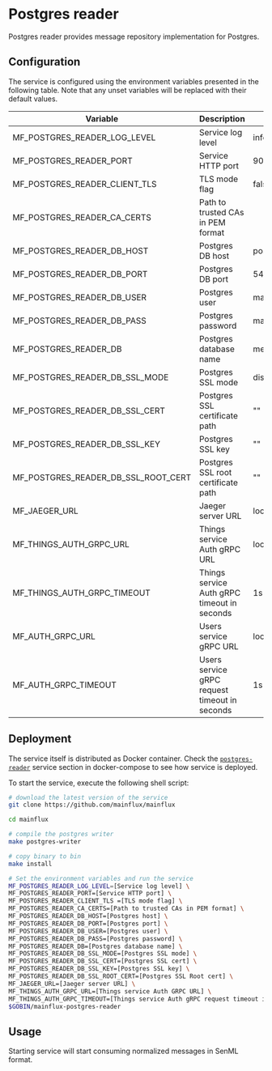 # Postgres reader

Postgres reader provides message repository implementation for Postgres.

## Configuration

The service is configured using the environment variables presented in the
following table. Note that any unset variables will be replaced with their
default values.

| Variable                            | Description                                   | Default        |
|-------------------------------------|-----------------------------------------------|----------------|
| MF_POSTGRES_READER_LOG_LEVEL        | Service log level                             | info           |
| MF_POSTGRES_READER_PORT             | Service HTTP port                             | 9009           |
| MF_POSTGRES_READER_CLIENT_TLS       | TLS mode flag                                 | false          |
| MF_POSTGRES_READER_CA_CERTS         | Path to trusted CAs in PEM format             |                |
| MF_POSTGRES_READER_DB_HOST          | Postgres DB host                              | postgres       |
| MF_POSTGRES_READER_DB_PORT          | Postgres DB port                              | 5432           |
| MF_POSTGRES_READER_DB_USER          | Postgres user                                 | mainflux       |
| MF_POSTGRES_READER_DB_PASS          | Postgres password                             | mainflux       |
| MF_POSTGRES_READER_DB               | Postgres database name                        | messages       |
| MF_POSTGRES_READER_DB_SSL_MODE      | Postgres SSL mode                             | disabled       |
| MF_POSTGRES_READER_DB_SSL_CERT      | Postgres SSL certificate path                 | ""             |
| MF_POSTGRES_READER_DB_SSL_KEY       | Postgres SSL key                              | ""             |
| MF_POSTGRES_READER_DB_SSL_ROOT_CERT | Postgres SSL root certificate path            | ""             |
| MF_JAEGER_URL                       | Jaeger server URL                             | localhost:6831 |
| MF_THINGS_AUTH_GRPC_URL             | Things service Auth gRPC URL                  | localhost:7000 |
| MF_THINGS_AUTH_GRPC_TIMEOUT         | Things service Auth gRPC timeout in seconds   | 1s             |
| MF_AUTH_GRPC_URL                    | Users service gRPC URL                        | localhost:7001 |
| MF_AUTH_GRPC_TIMEOUT                | Users service gRPC request timeout in seconds | 1s             |

## Deployment

The service itself is distributed as Docker container. Check the [`postgres-reader`](https://github.com/mainflux/mainflux/blob/master/docker/addons/postgres-reader/docker-compose.yml#L17-L41) service section in 
docker-compose to see how service is deployed.

To start the service, execute the following shell script:

```bash
# download the latest version of the service
git clone https://github.com/mainflux/mainflux

cd mainflux

# compile the postgres writer
make postgres-writer

# copy binary to bin
make install

# Set the environment variables and run the service
MF_POSTGRES_READER_LOG_LEVEL=[Service log level] \
MF_POSTGRES_READER_PORT=[Service HTTP port] \
MF_POSTGRES_READER_CLIENT_TLS =[TLS mode flag] \
MF_POSTGRES_READER_CA_CERTS=[Path to trusted CAs in PEM format] \
MF_POSTGRES_READER_DB_HOST=[Postgres host] \
MF_POSTGRES_READER_DB_PORT=[Postgres port] \
MF_POSTGRES_READER_DB_USER=[Postgres user] \
MF_POSTGRES_READER_DB_PASS=[Postgres password] \
MF_POSTGRES_READER_DB=[Postgres database name] \
MF_POSTGRES_READER_DB_SSL_MODE=[Postgres SSL mode] \
MF_POSTGRES_READER_DB_SSL_CERT=[Postgres SSL cert] \
MF_POSTGRES_READER_DB_SSL_KEY=[Postgres SSL key] \
MF_POSTGRES_READER_DB_SSL_ROOT_CERT=[Postgres SSL Root cert] \
MF_JAEGER_URL=[Jaeger server URL] \
MF_THINGS_AUTH_GRPC_URL=[Things service Auth GRPC URL] \
MF_THINGS_AUTH_GRPC_TIMEOUT=[Things service Auth gRPC request timeout in seconds] \
$GOBIN/mainflux-postgres-reader
```

## Usage

Starting service will start consuming normalized messages in SenML format.
